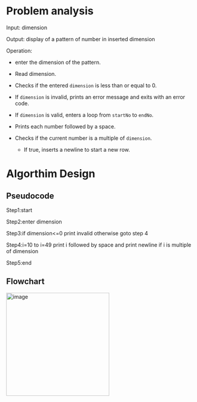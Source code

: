 # Problem analysis

Input: dimension

Output: display of a pattern of number in inserted dimension

Operation: 

   -  enter the dimension of the pattern.
   
   - Read dimension.
   
   - Checks if the entered `dimension` is less than or equal to 0.
   
   - If `dimension` is invalid, prints an error message and exits with an error code.
   
   - If `dimension` is valid, enters a loop from `startNo` to `endNo`.
   
   - Prints each number followed by a space.
   
   - Checks if the current number is a multiple of `dimension`.
   
     - If true, inserts a newline to start a new row.

# Algorthim Design

## Pseudocode

Step1:start

Step2:enter dimension

Step3:if dimension<=0 print invalid otherwise goto step 4

Step4:i=10 to i=49 print i followed by space and print newline if i is multiple of dimension

Step5:end

## Flowchart

<img width="276" alt="image" src="https://github.com/SWEG-2015EC-Batch/Free-Thinkers/assets/149039271/095446a6-3096-4d80-8052-60050122e7b2">
